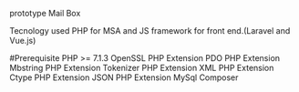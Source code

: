 prototype
Mail Box

Tecnology used PHP for MSA and JS framework for front end.(Laravel and Vue.js)

#Prerequisite 
    PHP >= 7.1.3 OpenSSL 
    PHP Extension PDO 
    PHP Extension Mbstring 
    PHP Extension Tokenizer 
    PHP Extension XML 
    PHP Extension Ctype 
    PHP Extension JSON 
    PHP Extension 
    MySql 
    Composer